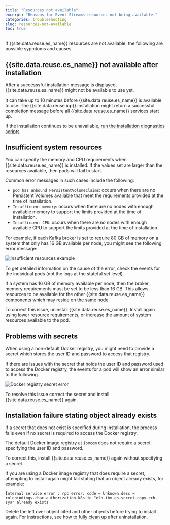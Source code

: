 ```yaml
---
title: "Resources not available"
excerpt: "Reasons for Event Streams resources not being available."
categories: troubleshooting
slug: resources-not-available
toc: true
---
```


If {{site.data.reuse.es_name}} resources are not available, the following are possible sypmtoms and causes.

## {{site.data.reuse.es_name}} not available after installation

After a successsful installation message is displayed, {{site.data.reuse.es_name}} might not be available to use yet.

It can take up to 10 minutes before {{site.data.reuse.es_name}} is available to use. The {{site.data.reuse.icp}} installation might return a successful completion message before all {{site.data.reuse.es_name}} services start up.

If the installation continues to be unavailable, [run the installation diognastics scripts](../diagnosing-installation-issues).

## Insufficient system resources

You can specify the memory and CPU requirements when {{site.data.reuse.es_name}} is installed. If the values set are larger than the resources available, then pods will fail to start.

Common error messages in such cases include the following:
- `pod has unbound PersistentVolumeClaims`: occurs when there are no Persistent Volumes available that meet the requirements provided at the time of installation.
- `Insufficient memory`: occurs when there are no nodes with enough available memory to support the limits provided at the time of installation.
- `Insufficient CPU`: occurs when there are no nodes with enough available CPU to support the limits provided at the time of installation.

For example, if each Kafka broker is set to require 80 GB of memory on a system that only has 16 GB available per node, you might see the following error message:

![Insufficient resources example](../../../images/insufficient-sys-resources.png "Screen capture showing an example of an error message for a system without sufficient resources to run the installation.")

To get detailed information on the cause of the error, check the events for the individual pods (not the logs at the stateful set level).

If a system has 16 GB of memory available per node, then the broker memory requirements must be set to be less than 16 GB. This allows resources to be available for the other {{site.data.reuse.es_name}} components which may reside on the same node.

To correct this issue, uninstall {{site.data.reuse.es_name}}. Install again using lower resource requirements, or increase the amount of system resources available to the pod.

## Problems with secrets

When using a non-default Docker registry, you might need to provide a secret which stores the user ID and password to access that registry.

If there are issues with the secret that holds the user ID and password used to access the Docker registry, the events for a pod will show an error similar to the following.

![Docker registry secret error](../../../images/docker-reg-secret-error.png "Screen capture showing an example of an error message for Docker registry secret error.")

To resolve this issue correct the secret and install {{site.data.reuse.es_name}} again.

## Installation failure stating object already exists

If a secret that does not exist is specified during installation, the process fails even if no secret is required to access the Docker registry.

The default Docker image registry at `ibmcom` does not require a secret specifying the user ID and password.

To correct this, install {{site.data.reuse.es_name}} again without specifying a secret.

If you are using a Docker image registry that does require a secret, attempting to install again might fail stating that an object already exists, for example:

```
Internal service error : rpc error: code = Unknown desc = rolebindings.rbac.authorization.k8s.io "elh-ibm-es-secret-copy-crb-sys" already exists
```

Delete the left over object cited and other objects before trying to install again. For instructions, see [how to fully clean up](../cleanup-uninstall/) after uninstallation.

